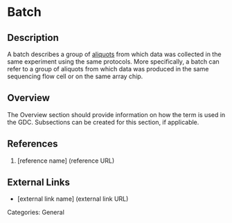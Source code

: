 # Batch #

## Description ##

A batch describes a group of [aliquots](Aliquot.md) from which data was collected in the same experiment using the same protocols.  More specifically, a batch can refer to a group of aliquots from which data was produced in the same sequencing flow cell or on the same array chip.  


## Overview ##
The Overview section should provide information on how the term is used in the GDC. Subsections can be created for this section, if applicable.

## References ##
1. [reference name] (reference URL)

## External Links ##
* [external link name] (external link URL)

Categories: General

